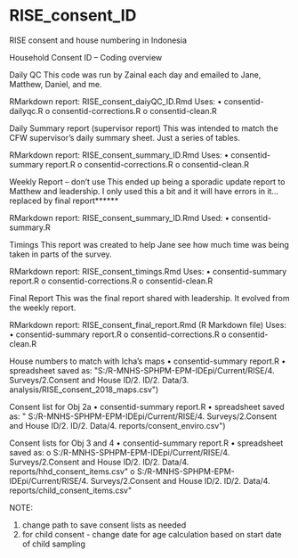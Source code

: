 # RISE_consent_ID
RISE consent and house numbering in Indonesia

Household Consent ID – Coding overview

Daily QC
This code was run by Zainal each day and emailed to Jane, Matthew, Daniel, and me.

RMarkdown report: RISE_consent_daiyQC_ID.Rmd
Uses:
•	consentid-dailyqc.R
o	consentid-corrections.R
o	consentid-clean.R

Daily Summary report (supervisor report)
This was intended to match the CFW supervisor’s daily summary sheet. Just a series of tables.
	
RMarkdown report: RISE_consent_summary_ID.Rmd
Uses: 
•	consentid-summary report.R
o	consentid-corrections.R
o	consentid-clean.R
 

Weekly Report – don’t use
This ended up being a sporadic update report to Matthew and leadership. I only used this a bit and it will have errors in it… replaced by final report******

RMarkdown report: RISE_consent_summary_ID.Rmd
Used:
•	consentid-summary.R

Timings
This report was created to help Jane see how much time was being taken in parts of the survey.

RMarkdown report: RISE_consent_timings.Rmd
Uses:
•	consentid-summary report.R
o	consentid-corrections.R
o	consentid-clean.R

Final Report
This was the final report shared with leadership. It evolved from the weekly report.

RMarkdown report: RISE_consent_final_report.Rmd (R Markdown file)
Uses:
•	consentid-summary report.R
o	consentid-corrections.R
o	consentid-clean.R

House numbers to match with Icha’s maps
•	consentid-summary report.R
•	spreadsheet saved as: "S:/R-MNHS-SPHPM-EPM-IDEpi/Current/RISE/4. Surveys/2.Consent and House ID/2. ID/2. Data/3. analysis/RISE_consent_2018_maps.csv")

Consent list for Obj 2a
•	consentid-summary report.R
•	spreadsheet saved as: " S:/R-MNHS-SPHPM-EPM-IDEpi/Current/RISE/4. Surveys/2.Consent and House ID/2. ID/2. Data/4. reports/consent_enviro.csv")

Consent lists for Obj 3 and 4
•	consentid-summary report.R
•	spreadsheet saved as:
o	S:/R-MNHS-SPHPM-EPM-IDEpi/Current/RISE/4. Surveys/2.Consent and House ID/2. ID/2. Data/4. reports/hhd_consent_items.csv"
o	S:/R-MNHS-SPHPM-EPM-IDEpi/Current/RISE/4. Surveys/2.Consent and House ID/2. ID/2. Data/4. reports/child_consent_items.csv"

NOTE: 
1) change path to save consent lists as needed
2) for child consent - change date for age calculation based on start date of child sampling

